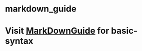 # markdown_guide


# Visit [MarkDownGuide](https://www.markdownguide.org/basic-syntax/ "Visit MarkDownGuide for more details") for basic-syntax
